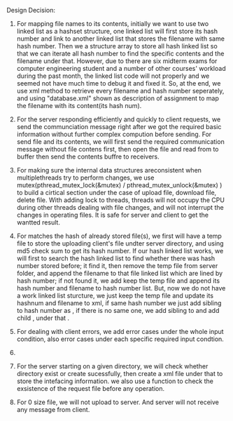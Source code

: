 
Design Decision:
1. For mapping file names to its contents, initially we want to use two linked list as a hashset structure, one linked list will first store its hash number and link to another linked list that stores the filename with same hash number. Then we a structure array to store all hash linked list so that we can iterate all hash number to find the specific contents and the filename under that. However, due to there are six midterm exams for computer engineering student and a number of other courses' workload during the past month, the linked list code will not properly and we seemed not have much time to debug it and fixed it. So, at the end, we use xml method to retrieve every filename and hash number seperately, and using "database.xml" shown as description of assignment to map the filename with its content(its hash num).

2. For the server responding efficiently and quickly to client requests, we send the communciation message right after we got the required basic information without further complex compution before sending. For send file and its contents, we will first send the required communication message without file contens first, then open the file and read from to buffer then send the contents buffre to receivers. 

3. For making sure the internal data structures areconsistent when multiplethreads try to perform changes, we use mutex(pthread_mutex_lock(&mutex) / pthread_mutex_unlock(&mutex) ) to build a cirtical section under the case of upload file, download file, delete file. With adding lock to threads, threads will not occupy the CPU during other threads dealing with file changes, and will not interrupt the changes in operating files. It is safe for server and client to get the wantted result. 

4. For matches the hash of already stored file(s), we first will have a temp file to store the uploading client's file undter server directory, and using md5 check sum to get its hash number. If our hash linked list works, we will first to search the hash linked list to find whether there was hash number stored before; it find it, then remove the temp file from server folder, and append the filename to that file linked list which are lined by hash number; if not found it, we add keep the temp file and append its hash number and filename to hash number list. But, now we do not have a work linked list sturcture, we just keep the temp file and update its hashnum and filename to xml, if same hash number we just add sibling to hash number<hashname> as <knownas>, if there is no same one, we add sibling to <file> and add child <hashname>, <knownas> under that <file>. 

5. For dealing with client errors, we add error cases under the whole input condition, also error cases under each specific required input condtion. 

6. 

7. For the server starting on a given directory, we will check whether directory exist or create sucessfully, then create a xml file under that to store the intefacing information. we also use a function to check the exsistence of the request file before any operation.

8. For 0 size file, we will not upload to server. And server will not receive any message from client.

